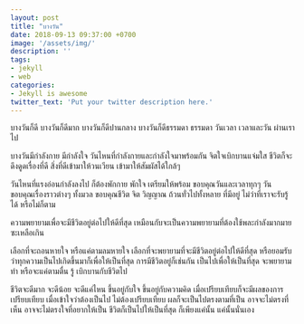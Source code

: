 ```yaml
---
layout: post
title: "บางวัน"
date: 2018-09-13 09:37:00 +0700
image: '/assets/img/'
description: ''
tags:
- jekyll
- web
categories:
- Jekyll is awesome
twitter_text: 'Put your twitter description here.'
---
```

บางวันก็ดี บางวันก็ดีมาก บางวันก็ดีปานกลาง บางวันก็ดีธรรมดา ธรรมดา วันเวลา เวลาและวัน ผ่านเราไป

บางวันมีกำลังกาย มีกำลังใจ วันไหนที่กำลังกายและกำลังใจมาพร้อมกัน จิตใจเบิกบานแจ่มใส ชีวิตก็จะดึงดูดเรื่องที่ดี สิ่งที่ดีเข้ามาให้วนเวียน เข้ามาให้สัมผัสได้ใกล้ๆ

วันไหนที่แรงอ่อนกำลังลงไป ก็ต้องพักกาย พักใจ เตรียมให้พร้อม ขอบคุณวันและเวลาทุกๆ วัน ขอบคุณเรื่องราวต่างๆ ทั้งมวล ขอบคุณชีวิต จิต วิญญาณ ถ้วนทั่วไปทั้งหลาย ที่มีอยู่ ไม่ว่าที่เราจะรับรู้ได้ หรือไม่ก็ตาม

ความพยายามเพื่อจะมีชีวิตอยู่ต่อไปให้ดีที่สุด เหมือนกับจะเป็นความพยายามที่ต้องใช้พละกำลังมากมายซะเหลือเกิน

เลือกที่จะถอนหายใจ หรือแค่ตามลมหายใจ เลือกที่จะพยายามที่จะมีชีวิตอยู่ต่อไปให้ดีที่สุด หรือยอมรับว่าทุกความเป็นไปเกิดขึ้นมาก็เพื่อให้เป็นที่สุด การมีชีวิตอยู่ก็เช่นกัน เป็นไปเพื่อให้เป็นที่สุด จะพยายามทำ หรือจะแค่ตามตื่น รู้ เบิกบานกับชีวิตไป

ชีวิตจะดีมาก จะดีน้อย จะดีแค่ไหน ขึ้นอยู่กับใจ ขึ้นอยู่กับความคิด เมื่อเปรียบเทียบก็จะมีผลของการเปรียบเทียบ เมื่อเข้าใจว่าต้องเป็นไป ไม่ต้องเปรียบเทียบ ผลก็จะเป็นไปตรงตามที่เป็น อาจจะไม่ตรงที่เห็น อาจจะไม่ตรงใจที่อยากให้เป็น ชีวิตก็เป็นไปให้เป็นที่สุด ก็เพียงแค่นั้น แค่นั้นนั่นเอง
